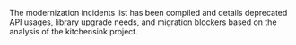 The modernization incidents list has been compiled and details deprecated API usages, library upgrade needs, and migration blockers based on the analysis of the kitchensink project.